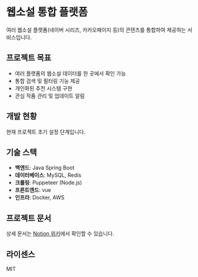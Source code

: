 # 웹소설 통합 플랫폼

여러 웹소설 플랫폼(네이버 시리즈, 카카오페이지 등)의 콘텐츠를 통합하여 제공하는 서비스입니다.

## 프로젝트 목표

- 여러 플랫폼의 웹소설 데이터를 한 곳에서 확인 가능
- 통합 검색 및 필터링 기능 제공
- 개인화된 추천 시스템 구현
- 관심 작품 관리 및 업데이트 알림

## 개발 현황

현재 프로젝트 초기 설정 단계입니다.

## 기술 스택

- **백엔드**: Java Spring Boot
- **데이터베이스**: MySQL, Redis
- **크롤링**: Puppeteer (Node.js)
- **프론트엔드**: vue 
- **인프라**: Docker, AWS

## 프로젝트 문서
상세 문서는 [Notion 위키]([https://www.notion.so/_-1c52816941e380dc9c04f340a601ab70?pvs=4])에서 확인할 수 있습니다.


## 라이센스

MIT
